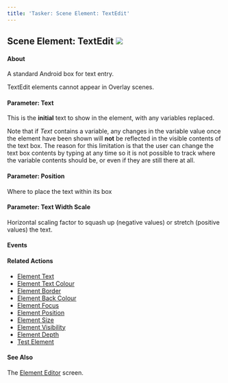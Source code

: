 ```yaml
---
title: 'Tasker: Scene Element: TextEdit'
---
```


Scene Element: TextEdit ![](icon_tasker.png)
--------------------------------------------

#### About

A standard Android box for text entry.

TextEdit elements cannot appear in Overlay scenes.

#### Parameter: Text

This is the **initial** text to show in the element, with any variables
replaced.

Note that if *Text* contains a variable, any changes in the variable
value once the element have been shown will **not** be reflected in the
visible contents of the text box. The reason for this limitation is that
the user can change the text box contents by typing at any time so it is
not possible to track where the variable contents should be, or even if
they are still there at all.

#### Parameter: Position

Where to place the text within its box

#### Parameter: Text Width Scale

Horizontal scaling factor to squash up (negative values) or stretch
(positive values) the text.

#### Events

#### Related Actions

-   [Element Text](help/ah_scene_element_text.html)
-   [Element Text Colour](help/ah_scene_element_text_colour.html)
-   [Element Border](help/ah_scene_element_border.html)
-   [Element Back Colour](help/ah_scene_element_background_colour.html)
-   [Element Focus](help/ah_scene_element_focus.html)
-   [Element Position](help/ah_scene_element_position.html)
-   [Element Size](help/ah_scene_element_size.html)
-   [Element Visibility](help/ah_scene_element_visibility.html)
-   [Element Depth](help/ah_scene_element_depth.html)
-   [Test Element](help/ah_scene_element_test.html)

#### See Also

The [Element Editor](activity_elementedit.html) screen.
